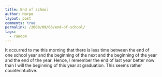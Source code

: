 ```yaml
---
title: End of school
author: Harpo
layout: post
comments: true
permalink: /2008/09/03/end-of-school/
tags:
  - random
---
```

It occurred to me this morning that there is less time between the end of one school year and the beginning of the next and the beginning of the year and the end of the year. Hence, I remember the end of last year better now than I will the beginning of this year at graduation. This seems rather counterintuitive.